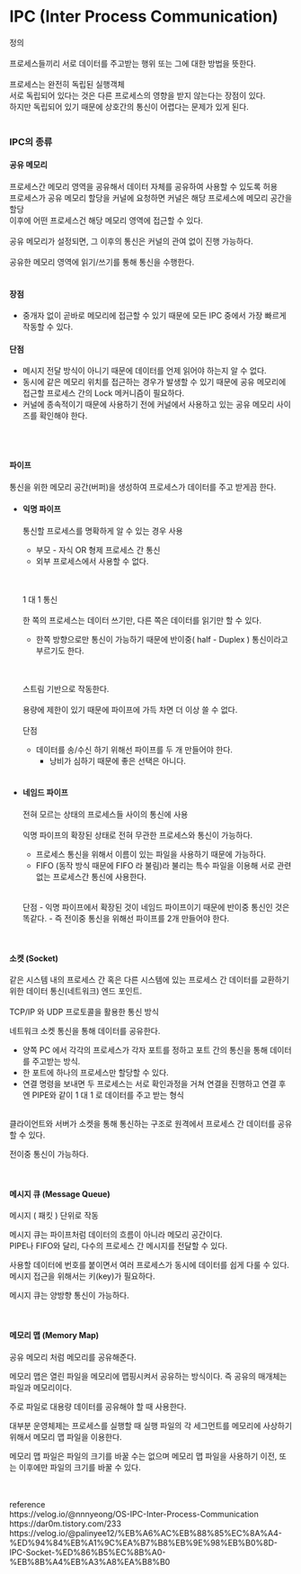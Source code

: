 # IPC (Inter Process Communication)
정의
<br>
<br>
프로세스들끼리 서로 데이터를 주고받는 행위 또는 그에 대한 방법을 뜻한다.
<br>
<br>
프로세스는 완전히 독립된 실행객체
<br>
서로 독립되어 있다는 것은 다른 프로세스의 영향을 받지 않는다는 장점이 있다.
<br>
하지만 독립되어 있기 때문에 상호간의 통신이 어렵다는 문제가 있게 된다.
<br>
<br>

### IPC의 종류

#### 공유 메모리 
프로세스간 메모리 영역을 공유해서 데이터 자체를 공유하여 사용할 수 있도록 허용
<br>
프로세스가 공유 메모리 할당을 커널에 요청하면 커널은 해당 프로세스에 메모리 공간을 할당
<br>
이후에 어떤 프로세스건 해당 메모리 영역에 접근할 수 있다.
<br><br>
공유 메모리가 설정되면, 그 이후의 통신은 커널의 관여 없이 진행 가능하다.
<br><br>
공유한 메모리 영역에 읽기/쓰기를 통해 통신을 수행한다.
<br><br>

#### 장점
- 중개자 없이 곧바로 메모리에 접근할 수 있기 때문에 모든 IPC 중에서 가장 빠르게 작동할 수 있다.

#### 단점
- 메시지 전달 방식이 아니기 때문에 데이터를 언제 읽어야 하는지 알 수 없다.
- 동시에 같은 메모리 위치를 접근하는 경우가 발생할 수 있기 때문에 공유 메모리에 접근할 프로세스 간의 Lock 메커니즘이 필요하다.
- 커널에 종속적이기 때문에 사용하기 전에 커널에서 사용하고 있는 공유 메모리 사이즈를 확인해야 한다.

<br>
<br>

#### 파이프
통신을 위한 메모리 공간(버퍼)을 생성하여 프로세스가 데이터를 주고 받게끔 한다.

- #### 익명 파이프
    통신할 프로세스를 명확하게 알 수 있는 경우 사용
    - 부모 - 자식 OR 형제 프로세스 간 통신
    - 외부 프로세스에서 사용할 수 없다.
    <br>
    <br>

    1 대 1 통신
    <br>
    <br>
    한 쪽의 프로세스는 데이터 쓰기만, 다른 쪽은 데이터를 읽기만 할 수 있다.
    - 한쪽 방향으로만 통신이 가능하기 때문에 반이중( half - Duplex ) 통신이라고 부르기도 한다.
    <br>
    <br>

    스트림 기반으로 작동한다.
    <br>
    <br>
    용량에 제한이 있기 때문에 파이프에 가득 차면 더 이상 쓸 수 없다.
    <br>
    <br>
    단점
    - 데이터를 송/수신 하기 위해선 파이프를 두 개 만들어야 한다.
        - 낭비가 심하기 때문에 좋은 선택은 아니다.
    <br>

- #### 네임드 파이프
  전혀 모르는 상태의 프로세스들 사이의 통신에 사용
  <br>
  <br>
  익명 파이프의 확장된 상태로 전혀 무관한 프로세스와 통신이 가능하다.
  - 프로세스 통신을 위해서 이름이 있는 파일을 사용하기 때문에 가능하다.
  - FIFO (동작 방식 때문에 FIFO 라 불림)라 불리는 특수 파일을 이용해 서로 관련 없는 프로세스간 통신에 사용한다.
  <br>
  <br>
  단점
  - 익명 파이프에서 확장된 것이 네임드 파이프이기 때문에 반이중 통신인 것은 똑같다.
    - 즉 전이중 통신을 위해선 파이프를 2개 만들어야 한다.

<br>

#### 소켓 (Socket)
같은 시스템 내의 프로세스 간 혹은 다른 시스템에 있는 프로세스 간 데이터를 교환하기 위한 데이터 통신(네트워크) 엔드 포인트.
<br>
<br>
TCP/IP 와 UDP 프로토콜을 활용한 통신 방식
<br>

네트워크 소켓 통신을 통해 데이터를 공유한다.
- 양쪽 PC 에서 각각의 프로세스가 각자 포트를 정하고 포트 간의 통신을 통해 데이터를 주고받는 방식.
- 한 포트에 하나의 프로세스만 할당할 수 있다.
- 연결 명령을 보내면 두 프로세스는 서로 확인과정을 거쳐 연결을 진행하고 연결 후엔 PIPE와 같이 1 대 1 로 데이터를 주고 받는 형식

<br>
클라이언트와 서버가 소켓을 통해 통신하는 구조로 원격에서 프로세스 간 데이터를 공유할 수 있다.

<br>

전이중 통신이 가능하다.

<br>

#### 메시지 큐 (Message Queue)

메시지 ( 패킷 ) 단위로 작동
<br>

메시지 큐는 파이프처럼 데이터의 흐름이 아니라 메모리 공간이다.
<br>
PIPE나 FIFO와 달리, 다수의 프로세스 간 메시지를 전달할 수 있다.
<br>

사용할 데이터에 번호를 붙이면서 여러 프로세스가 동시에 데이터를 쉽게 다룰 수 있다.
<br>
메시지 접근을 위해서는 키(key)가 필요하다.
<br>

메시지 큐는 양방향 통신이 가능하다.

<br>

#### 메모리 맵 (Memory Map)
공유 메모리 처럼 메모리를 공유해준다.
<br>

메모리 맵은 열린 파일을 메모리에 맵핑시켜서 공유하는 방식이다.
즉 공유의 매개체는 파일과 메모리이다.
<br>

주로 파일로 대용량 데이터를 공유해야 할 때 사용한다.
<br>

대부분 운영체제는 프로세스를 실행할 때 실행 파일의 각 세그먼트를 메모리에 사상하기 위해서 메모리 맵 파일을 이용한다.
<br>

메모리 맵 파일은 파일의 크기를 바꿀 수는 없으며 메모리 맵 파일을 사용하기 이전, 또는 이후에만 파일의 크기를 바꿀 수 있다.



<br>
<br>
reference
<br>
https://velog.io/@nnnyeong/OS-IPC-Inter-Process-Communication
<br>
https://dar0m.tistory.com/233
<br>
https://velog.io/@palinyee12/%EB%A6%AC%EB%88%85%EC%8A%A4-%ED%94%84%EB%A1%9C%EA%B7%B8%EB%9E%98%EB%B0%8D-IPC-Socket-%ED%86%B5%EC%8B%A0-%EB%8B%A4%EB%A3%A8%EA%B8%B0